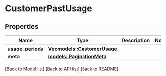 # CustomerPastUsage

## Properties

Name | Type | Description | Notes
------------ | ------------- | ------------- | -------------
**usage_periods** | [**Vec<models::CustomerUsage>**](CustomerUsage.md) |  | 
**meta** | [**models::PaginationMeta**](PaginationMeta.md) |  | 

[[Back to Model list]](../README.md#documentation-for-models) [[Back to API list]](../README.md#documentation-for-api-endpoints) [[Back to README]](../README.md)


